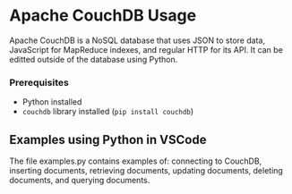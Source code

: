 # Apache CouchDB Usage

Apache CouchDB is a NoSQL database that uses JSON to store data, JavaScript for MapReduce indexes, and regular HTTP for its API. It can be editted outside of the database using Python.

### Prerequisites
- Python installed
- `couchdb` library installed (`pip install couchdb`)

## Examples using Python in VSCode

The file examples.py contains examples of: connecting to CouchDB, inserting documents, retrieving documents, updating documents, deleting documents, and querying documents.
